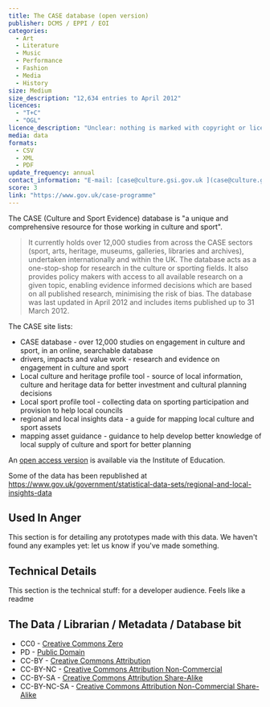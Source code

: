 ```yaml
---
title: The CASE database (open version)
publisher: DCMS / EPPI / EOI
categories: 
  - Art
  - Literature
  - Music
  - Performance
  - Fashion
  - Media
  - History
size: Medium
size_description: "12,634 entries to April 2012" 
licences: 
  - "T+C"
  - "OGL"
licence_description: "Unclear: nothing is marked with copyright or license terms, but is published by the DCMS so may be under OGL"
media: data
formats: 
  - CSV
  - XML
  - PDF
update_frequency: annual
contact_information: "E-mail: [case@culture.gsi.gov.uk ](case@culture.gsi.gov.uk )"
score: 3
link: "https://www.gov.uk/case-programme"
---
```


The CASE (Culture and Sport Evidence) database is "a unique and comprehensive resource for those working in culture and sport".

>It currently holds over 12,000 studies from across the CASE sectors (sport, arts, heritage, museums, galleries, libraries and archives), undertaken internationally and within the UK.
The database acts as a one-stop-shop for research in the culture or sporting fields. It also provides policy makers with access to all available research on a given topic, enabling evidence informed decisions which are based on all published research, minimising the risk of bias. The database was last updated in April 2012 and includes items published up to 31 March 2012. 

The CASE site lists:

* CASE database - over 12,000 studies on engagement in culture and sport, in an online, searchable database
* drivers, impacts and value work - research and evidence on engagement in culture and sport
* Local culture and heritage profile tool - source of local information, culture and heritage data for better investment and cultural planning decisions
* Local sport profile tool - collecting data on sporting participation and provision to help local councils
* regional and local insights data - a guide for mapping local culture and sport assets
* mapping asset guidance - guidance to help develop better knowledge of local supply of culture and sport for better planning


An [open access version](http://eppi.ioe.ac.uk/webdatabases4/Intro.aspx?ID=2) is available via the Institute of Education.


Some of the data has been republished at <https://www.gov.uk/government/statistical-data-sets/regional-and-local-insights-data>


## Used In Anger

This section is for detailing any prototypes made with this data. We haven't found any examples yet: let us know if you've made something.

## Technical Details

This section is the technical stuff: for a developer audience. Feels like a readme

## The Data / Librarian / Metadata / Database bit

* CC0 - [Creative Commons Zero](http://creativecommons.org/about/cc0)
* PD - [Public Domain](http://creativecommons.org/about/pdm)
* CC-BY - [Creative Commons Attribution](http://creativecommons.org/licenses/by/3.0/)
* CC-BY-NC - [Creative Commons Attribution Non-Commercial](http://creativecommons.org/licenses/by-nc/3.0/)
* CC-BY-SA - [Creative Commons Attribution Share-Alike](http://creativecommons.org/licenses/by-sa/3.0/)
* CC-BY-NC-SA - [Creative Commons Attribution Non-Commercial Share-Alike](http://creativecommons.org/licenses/by-nc-sa/3.0/)

